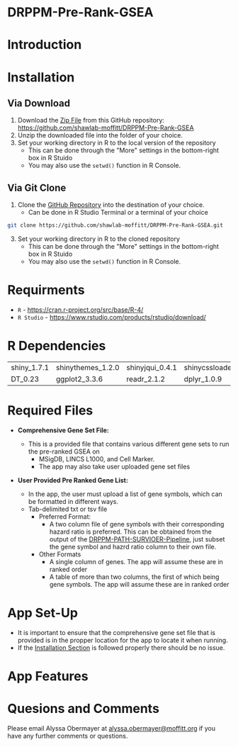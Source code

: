 # DRPPM-Pre-Rank-GSEA

# Introduction

# Installation

## Via Download

1. Download the [Zip File](https://github.com/shawlab-moffitt/DRPPM-Pre-Rank-GSEA/archive/refs/heads/main.zip) from this GitHub repository: https://github.com/shawlab-moffitt/DRPPM-Pre-Rank-GSEA
2. Unzip the downloaded file into the folder of your choice.
4. Set your working directory in R to the local version of the repository
   * This can be done through the "More" settings in the bottom-right box in R Stuido
   * You may also use the `setwd()` function in R Console.

## Via Git Clone

1. Clone the [GitHub Repository](https://github.com/shawlab-moffitt/DRPPM-Pre-Rank-GSEA.git) into the destination of your choice.
   * Can be done in R Studio Terminal or a terminal of your choice
```bash
git clone https://github.com/shawlab-moffitt/DRPPM-Pre-Rank-GSEA.git
```
3. Set your working directory in R to the cloned repository
   * This can be done through the "More" settings in the bottom-right box in R Stuido
   * You may also use the `setwd()` function in R Console.

# Requirments

* `R` - https://cran.r-project.org/src/base/R-4/
* `R Studio` - https://www.rstudio.com/products/rstudio/download/

# R Dependencies

|  |  |  |  |  |
| --- | --- | --- | --- | --- |
| shiny_1.7.1 | shinythemes_1.2.0 | shinyjqui_0.4.1 | shinycssloaders_1.0.0 | enrichplot_1.12.3 |
| DT_0.23 | ggplot2_3.3.6 | readr_2.1.2 | dplyr_1.0.9 | clusterProfiler_4.0.5 |


# Required Files

* **Comprehensive Gene Set File:**
  * This is a provided file that contains various different gene sets to run the pre-ranked GSEA on
    * MSigDB, LINCS L1000, and Cell Marker.
    * The app may also take user uploaded gene set files

* **User Provided Pre Ranked Gene List:**
  * In the app, the user must upload a list of gene symbols, which can be formatted in different ways.
  * Tab-delimited txt or tsv file
    * Preferred Format:
      * A two column file of gene symbols with their corresponding hazard ratio is preferred. This can be obtained from the output of the [DRPPM-PATH-SURVIOER-Pipeline](https://github.com/shawlab-moffitt/DRPPM-PATH-SURVIOER-Pipeline), just subset the gene symbol and hazrd ratio column to their own file.
    * Other Formats
      * A single column of genes. The app will assume these are in ranked order
      * A table of more than two columns, the first of which being gene symbols. The app will assume these are in ranked order

# App Set-Up

* It is important to ensure that the comprehensive gene set file that is provided is in the propper location for the app to locate it when running.
* If the [Installation Section](https://github.com/shawlab-moffitt/DRPPM-Pre-Rank-GSEA#installation) is followed properly there should be no issue.

# App Features

# Quesions and Comments

Please email Alyssa Obermayer at alyssa.obermayer@moffitt.org if you have any further comments or questions.
